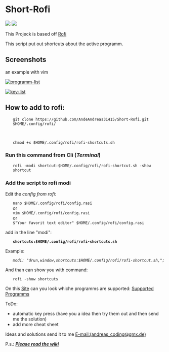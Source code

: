 # Short-Rofi

[![][License]][L-link]
![][Version]

This Projeck is based off [Rofi](https://github.com/davatorium/rofi)

This script put out shortcuts about the active programm. 

## Screenshots
an example with vim 

<!--Main frame-->
<a href="https://ibb.co/MRPPsLM"><img src="https://i.ibb.co/HrGGVQn/programm-list.png" alt="programm-list" border="0"></a>

<!--2.frame-->
<a href="https://ibb.co/wh6RMrK"><img src="https://i.ibb.co/xq5DJ8M/key-list.png" alt="key-list" border="0"></a>


## How to add to rofi:
<ol><code>git clone https://github.com/AndeAndreas31415/Short-Rofi.git $HOME/.config/rofi/</code></ol>
</br>
<ol><code>chmod +x $HOME/.config/rofi/rofi-shortcuts.sh</code></ol>

### Run this command from Cli (*Terminal*)

<ol><code>rofi -modi shortcut:$HOME/.config/rofi/rofi-shortcut.sh -show shortcut</code></ol>

### Add the script to rofi modi 

Edit the *config from rofi*:

<ol>
<code>nano $HOME/.config/rofi/config.rasi</code>
</br>
or
</br>
<code>vim $HOME/.config/rofi/config.rasi</code>
</br>
or 
</br>
<code>$"Your favorit text editor" $HOME/.config/rofi/config.rasi</code>
</ol>

add in the line "modi":</br>
<ol><code><b>shortcuts:$HOME/.config/rofi/rofi-shortcuts.sh</b></code></ol>

Example:</br>
<ol><code><i>modi: "drun,window,shortcuts:$HOME/.config/rofi/rofi-shortcut.sh,";</i></code></ol>

And than can show you with command:</br>
<ol><code>rofi -show shortcuts</code></ol>

On this [Site](https://github.com/AndeAndreas31415/Short-Rofi/wiki/supported-sheet) can you look whiche programms are supported:
[Supported Programms](https://github.com/AndeAndreas31415/Short-Rofi/wiki/supported-sheet)

ToDo:

- automatic key press (have you a idea then try them out and then send me the solution)
- add more cheat sheet

Ideas and solutions send it to me  [E-mail:(andreas_coding@gmx.de)](andreas_coding@gmx.de)

P.s.: <u><i><b>Please read the [wiki](https://github.com/AndeAndreas31415/Short-Rofi/wiki)</b></i></u>

<!-- Variables for this Readme file-->

[License]: https://img.shields.io/badge/License-MIT-blue
[Version]: https://img.shields.io/badge/Version-Beta-red
[L-link]: ./LICENSE
